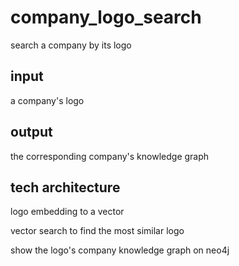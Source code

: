 # company_logo_search

search a company by its logo

## input

a company's logo

## output 

the corresponding company's knowledge graph

## tech architecture

logo embedding to a vector

vector search to find the most similar logo

show the logo's company knowledge graph on neo4j
